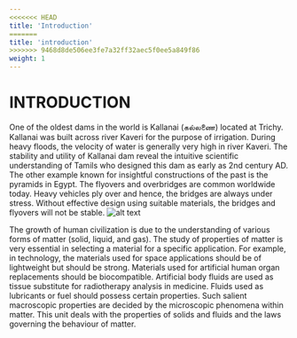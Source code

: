```yaml
---
<<<<<<< HEAD
title: 'Introduction'
=======
title: 'introduction'
>>>>>>> 9468d8de506ee3fe7a32ff32aec5f0ee5a849f86
weight: 1
---
```


# INTRODUCTION

One of the oldest dams in the world is Kallanai (கல்லணை) located at Trichy. Kallanai was built across river Kaveri for the purpose of irrigation. During heavy floods, the velocity of water is generally very high in river Kaveri. The stability and utility of Kallanai dam reveal the intuitive scientific understanding of Tamils who designed this dam as early as 2nd century AD. The other example known for insightful constructions of the past is the pyramids in Egypt. The flyovers and overbridges are common worldwide today. Heavy vehicles ply over and hence, the bridges are always under stress. Without effective design using suitable materials, the bridges and flyovers will not be stable.
![alt text](../image_1.png)

The growth of human civilization is due to the understanding of various forms of matter (solid, liquid, and gas). The study of properties of matter is very essential in selecting a material for a specific application. For example, in technology, the materials used for space applications should be of lightweight but should be strong. Materials used for artificial human organ replacements should be biocompatible. Artificial body fluids are used as tissue substitute for radiotherapy analysis in medicine. Fluids used as lubricants or fuel should possess certain properties. Such salient macroscopic properties are decided by the microscopic phenomena within matter. This unit deals with the properties of solids and fluids and the laws governing the behaviour of matter.



